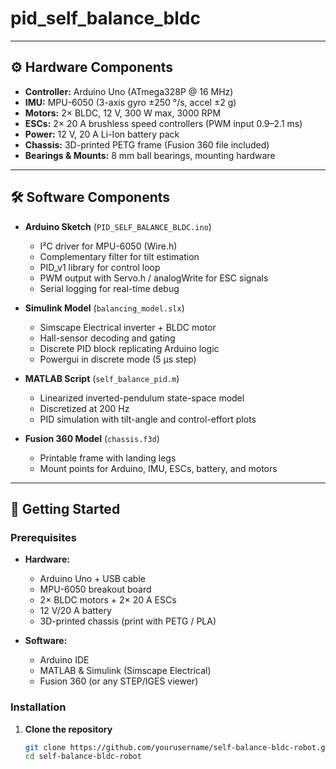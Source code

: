 # pid_self_balance_bldc

---

## ⚙️ Hardware Components

- **Controller:** Arduino Uno (ATmega328P @ 16 MHz)  
- **IMU:** MPU-6050 (3-axis gyro ±250 °/s, accel ±2 g)  
- **Motors:** 2× BLDC, 12 V, 300 W max, 3000 RPM  
- **ESCs:** 2× 20 A brushless speed controllers (PWM input 0.9–2.1 ms)  
- **Power:** 12 V, 20 A Li-Ion battery pack  
- **Chassis:** 3D-printed PETG frame (Fusion 360 file included)  
- **Bearings & Mounts:** 8 mm ball bearings, mounting hardware  

---

## 🛠️ Software Components

- **Arduino Sketch** (`PID_SELF_BALANCE_BLDC.ino`)  
  - I²C driver for MPU-6050 (Wire.h)  
  - Complementary filter for tilt estimation  
  - PID_v1 library for control loop  
  - PWM output with Servo.h / analogWrite for ESC signals  
  - Serial logging for real-time debug

- **Simulink Model** (`balancing_model.slx`)  
  - Simscape Electrical inverter + BLDC motor  
  - Hall-sensor decoding and gating  
  - Discrete PID block replicating Arduino logic  
  - Powergui in discrete mode (5 µs step)

- **MATLAB Script** (`self_balance_pid.m`)  
  - Linearized inverted-pendulum state-space model  
  - Discretized at 200 Hz  
  - PID simulation with tilt-angle and control-effort plots

- **Fusion 360 Model** (`chassis.f3d`)  
  - Printable frame with landing legs  
  - Mount points for Arduino, IMU, ESCs, battery, and motors

---

## 🚀 Getting Started

### Prerequisites

- **Hardware:**  
  - Arduino Uno + USB cable  
  - MPU-6050 breakout board  
  - 2× BLDC motors + 2× 20 A ESCs  
  - 12 V/20 A battery  
  - 3D-printed chassis (print with PETG / PLA)

- **Software:**  
  - Arduino IDE  
  - MATLAB & Simulink (Simscape Electrical)  
  - Fusion 360 (or any STEP/IGES viewer)

### Installation

1. **Clone the repository**
   ```bash
   git clone https://github.com/yourusername/self-balance-bldc-robot.git
   cd self-balance-bldc-robot
